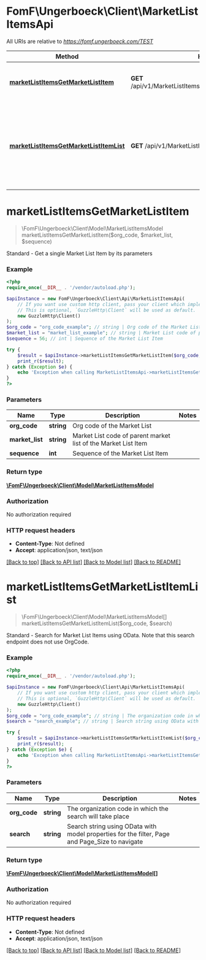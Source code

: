 # FomF\Ungerboeck\Client\MarketListItemsApi

All URIs are relative to *https://fomf.ungerboeck.com/TEST*

Method | HTTP request | Description
------------- | ------------- | -------------
[**marketListItemsGetMarketListItem**](MarketListItemsApi.md#marketListItemsGetMarketListItem) | **GET** /api/v1/MarketListItems/{OrgCode}/{MarketList}/{Sequence} | Standard - Get a single Market List Item by its parameters
[**marketListItemsGetMarketListItemList**](MarketListItemsApi.md#marketListItemsGetMarketListItemList) | **GET** /api/v1/MarketListItems/{OrgCode} | Standard - Search for Market List Items using OData. Note that this search endpoint does not use OrgCode.


# **marketListItemsGetMarketListItem**
> \FomF\Ungerboeck\Client\Model\MarketListItemsModel marketListItemsGetMarketListItem($org_code, $market_list, $sequence)

Standard - Get a single Market List Item by its parameters

### Example
```php
<?php
require_once(__DIR__ . '/vendor/autoload.php');

$apiInstance = new FomF\Ungerboeck\Client\Api\MarketListItemsApi(
    // If you want use custom http client, pass your client which implements `GuzzleHttp\ClientInterface`.
    // This is optional, `GuzzleHttp\Client` will be used as default.
    new GuzzleHttp\Client()
);
$org_code = "org_code_example"; // string | Org code of the Market List
$market_list = "market_list_example"; // string | Market List code of parent market list of the Market List Item
$sequence = 56; // int | Sequence of the Market List Item

try {
    $result = $apiInstance->marketListItemsGetMarketListItem($org_code, $market_list, $sequence);
    print_r($result);
} catch (Exception $e) {
    echo 'Exception when calling MarketListItemsApi->marketListItemsGetMarketListItem: ', $e->getMessage(), PHP_EOL;
}
?>
```

### Parameters

Name | Type | Description  | Notes
------------- | ------------- | ------------- | -------------
 **org_code** | **string**| Org code of the Market List |
 **market_list** | **string**| Market List code of parent market list of the Market List Item |
 **sequence** | **int**| Sequence of the Market List Item |

### Return type

[**\FomF\Ungerboeck\Client\Model\MarketListItemsModel**](../Model/MarketListItemsModel.md)

### Authorization

No authorization required

### HTTP request headers

 - **Content-Type**: Not defined
 - **Accept**: application/json, text/json

[[Back to top]](#) [[Back to API list]](../../README.md#documentation-for-api-endpoints) [[Back to Model list]](../../README.md#documentation-for-models) [[Back to README]](../../README.md)

# **marketListItemsGetMarketListItemList**
> \FomF\Ungerboeck\Client\Model\MarketListItemsModel[] marketListItemsGetMarketListItemList($org_code, $search)

Standard - Search for Market List Items using OData. Note that this search endpoint does not use OrgCode.

### Example
```php
<?php
require_once(__DIR__ . '/vendor/autoload.php');

$apiInstance = new FomF\Ungerboeck\Client\Api\MarketListItemsApi(
    // If you want use custom http client, pass your client which implements `GuzzleHttp\ClientInterface`.
    // This is optional, `GuzzleHttp\Client` will be used as default.
    new GuzzleHttp\Client()
);
$org_code = "org_code_example"; // string | The organization code in which the search will take place
$search = "search_example"; // string | Search string using OData with model properties for the filter, Page and Page_Size to navigate

try {
    $result = $apiInstance->marketListItemsGetMarketListItemList($org_code, $search);
    print_r($result);
} catch (Exception $e) {
    echo 'Exception when calling MarketListItemsApi->marketListItemsGetMarketListItemList: ', $e->getMessage(), PHP_EOL;
}
?>
```

### Parameters

Name | Type | Description  | Notes
------------- | ------------- | ------------- | -------------
 **org_code** | **string**| The organization code in which the search will take place |
 **search** | **string**| Search string using OData with model properties for the filter, Page and Page_Size to navigate |

### Return type

[**\FomF\Ungerboeck\Client\Model\MarketListItemsModel[]**](../Model/MarketListItemsModel.md)

### Authorization

No authorization required

### HTTP request headers

 - **Content-Type**: Not defined
 - **Accept**: application/json, text/json

[[Back to top]](#) [[Back to API list]](../../README.md#documentation-for-api-endpoints) [[Back to Model list]](../../README.md#documentation-for-models) [[Back to README]](../../README.md)

